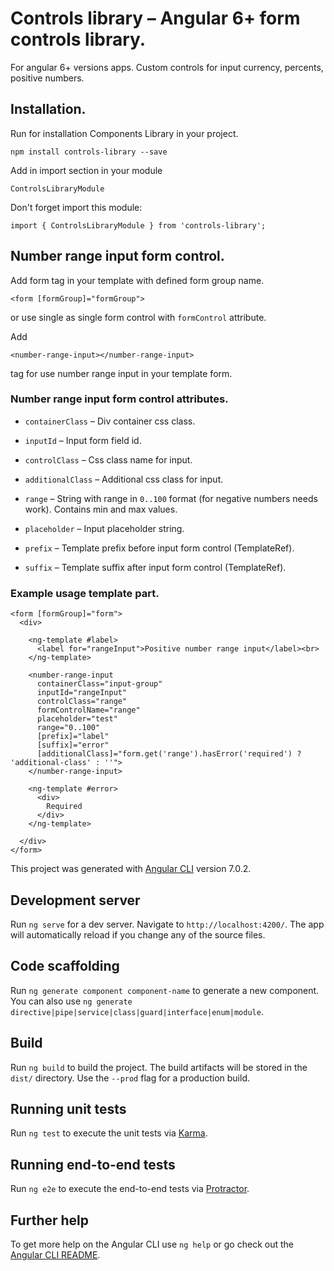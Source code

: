 # Controls library – Angular 6+ form controls library.

For angular 6+ versions apps. Custom controls for input
currency, percents, positive numbers.

## Installation.

Run for installation Components Library in your project.   
   
`npm install controls-library --save`   
      
   
Add in import section in your module

`ControlsLibraryModule`   
   
   
Don't forget import this module:

`import { ControlsLibraryModule } from 'controls-library';`
   
   
## Number range input form control.

Add form tag in your template with defined form group name.

`<form [formGroup]="formGroup">`

or use single as single form control with `formControl` attribute.
   
   
Add 
   
`<number-range-input></number-range-input>`

tag for use number range input in your template form.
   
   
### Number range input form control attributes.
   
* `containerClass` – Div container css class.
   
* `inputId` – Input form field id.
   
* `controlClass` – Css class name for input.
   
* `additionalClass` – Additional css class for input.
   
* `range` – String with range in  `0..100` format (for negative numbers needs work).
Contains min and max values.
   
* `placeholder` – Input placeholder string.
   
* `prefix` – Template prefix before input form control (TemplateRef<any>).
   
* `suffix` – Template suffix after input form control (TemplateRef<any>).
   
   
   
### Example usage template part.

```
<form [formGroup]="form">
  <div>

    <ng-template #label>
      <label for="rangeInput">Positive number range input</label><br>
    </ng-template>

    <number-range-input
      containerClass="input-group"
      inputId="rangeInput"
      controlClass="range"
      formControlName="range"
      placeholder="test"
      range="0..100"
      [prefix]="label"
      [suffix]="error"
      [additionalClass]="form.get('range').hasError('required') ? 'additional-class' : ''">
    </number-range-input>

    <ng-template #error>
      <div>
        Required
      </div>
    </ng-template>

  </div>
</form>

```
   
   
   
This project was generated with [Angular CLI](https://github.com/angular/angular-cli) version 7.0.2.

## Development server

Run `ng serve` for a dev server. Navigate to `http://localhost:4200/`. The app will automatically reload if you change any of the source files.

## Code scaffolding

Run `ng generate component component-name` to generate a new component. You can also use `ng generate directive|pipe|service|class|guard|interface|enum|module`.

## Build

Run `ng build` to build the project. The build artifacts will be stored in the `dist/` directory. Use the `--prod` flag for a production build.

## Running unit tests

Run `ng test` to execute the unit tests via [Karma](https://karma-runner.github.io).

## Running end-to-end tests

Run `ng e2e` to execute the end-to-end tests via [Protractor](http://www.protractortest.org/).

## Further help

To get more help on the Angular CLI use `ng help` or go check out the [Angular CLI README](https://github.com/angular/angular-cli/blob/master/README.md).
